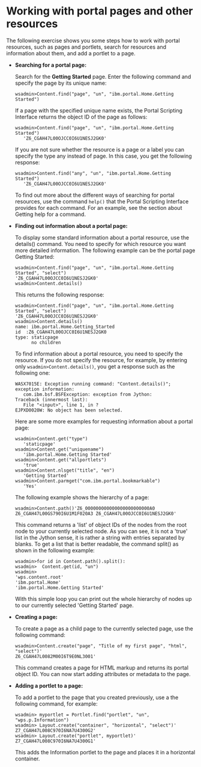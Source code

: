 # Working with portal pages and other resources

The following exercise shows you some steps how to work with portal resources, such as pages and portlets, search for resources and information about them, and add a portlet to a page.

-   **Searching for a portal page:**

    Search for the **Getting Started** page. Enter the following command and specify the page by its unique name:

    ```
    wsadmin>Content.find("page", "un", "ibm.portal.Home.Getting Started")
    
    ```

    If a page with the specified unique name exists, the Portal Scripting Interface returns the object ID of the page as follows:

    ```
    wsadmin>Content.find("page", "un", "ibm.portal.Home.Getting Started")
       'Z6_CGAH47L00OJCC0I6U1NESJ2GK0'
    
    ```

    If you are not sure whether the resource is a page or a label you can specify the type any instead of page. In this case, you get the following response:

    ```
    wsadmin>Content.find("any", "un", "ibm.portal.Home.Getting Started")
       'Z6_CGAH47L00OJCC0I6U1NESJ2GK0'
    
    ```

    To find out more about the different ways of searching for portal resources, use the command `help()` that the Portal Scripting Interface provides for each command. For an example, see the section about Getting help for a command.

-   **Finding out information about a portal page:**

    To display some standard information about a portal resource, use the details\(\) command. You need to specify for which resource you want more detailed information. The following example can be the portal page Getting Started:

    ```
    wsadmin>Content.find("page", "un", "ibm.portal.Home.Getting Started", "select")
    'Z6_CGAH47L00OJCC0I6U1NESJ2GK0'
    wsadmin>Content.details()
    
    ```

    This returns the following response:

    ```
    wsadmin>Content.find("page", "un", "ibm.portal.Home.Getting Started", "select")
    'Z6_CGAH47L00OJCC0I6U1NESJ2GK0'
    wsadmin>Content.details()
    name: ibm.portal.Home.Getting_Started
    id  :Z6_CGAH47L00OJCC0I6U1NESJ2GK0
    type: staticpage      
          no children
    
    ```

    To find information about a portal resource, you need to specify the resource. If you do not specify the resource, for example, by entering only `wsadmin>Content.details()`, you get a response such as the following one:

    ```
    WASX7015E: Exception running command: "Content.details()"; exception information: 
       com.ibm.bsf.BSFException: exception from Jython:
    Traceback (innermost last):  
       File "<input>", line 1, in ?
    EJPXD0020W: No object has been selected.
    
    ```

    Here are some more examples for requesting information about a portal page:

    ```
    wsadmin>Content.get("type")
       'staticpage'
    wsadmin>Content.get("uniquename")
       'ibm.portal.Home.Getting Started'
    wsadmin>Content.get("allportlets")
       'true'
    wsadmin>Content.nlsget("title", "en")
       'Getting Started'
    wsadmin>Content.parmget("com.ibm.portal.bookmarkable")
       'Yes'
    
    ```

    The following example shows the hierarchy of a page:

    ```
    wsadmin>Content.path()'Z6_000000000000000000000000A0 Z6_CGAH47L00GS790I6U1M1F020A3 Z6_CGAH47L00OJCC0I6U1NESJ2GK0'
    
    ```

    This command returns a 'list' of object IDs of the nodes from the root node to your currently selected node. As you can see, it is not a 'true' list in the Jython sense, it is rather a string with entries separated by blanks. To get a list that is better readable, the command split\(\) as shown in the following example:

    ```
    wsadmin>for id in Content.path().split():
    wsadmin>  Content.get(id, "un")
    wsadmin>
    'wps.content.root'
    'ibm.portal.Home'
    'ibm.portal.Home.Getting Started'
    
    ```

    With this simple loop you can print out the whole hierarchy of nodes up to our currently selected 'Getting Started' page.

-   **Creating a page:**

    To create a page as a child page to the currently selected page, use the following command:

    ```
    wsadmin>Content.create("page", "Title of my first page", "html", "select")'
    Z6_CGAH47L0082M00I6T9E0NL3001'
    
    ```

    This command creates a page for HTML markup and returns its portal object ID. You can now start adding attributes or metadata to the page.

-   **Adding a portlet to a page:**

    To add a portlet to the page that you created previously, use a the following command, for example:

    ```
    wsadmin> myportlet = Portlet.find("portlet", "un", "wps.p.Information")
    wsadmin> Layout.create("container", "horizontal", "select")'
    Z7_CGAH47L008C970I6NA7U4300G2'
    wsadmin> Layout.create("portlet", myportlet)'
    Z7_CGAH47L008C970I6NA7U4300G1'
    
    ```

    This adds the Information portlet to the page and places it in a horizontal container.



